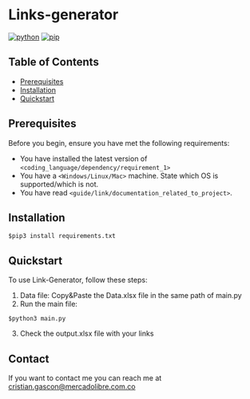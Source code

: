 # Links-generator

[![python](https://img.shields.io/badge/python-v3.7.X-green.svg)](https://www.python.org/)
[![pip](https://img.shields.io/badge/pip-v10.0.X-yellow.svg)](https://pypi.org/project/pip/)


## Table of Contents

- [Prerequisites](#prerequisites)
- [Installation](#installation)
- [Quickstart](#quickstart)

## Prerequisites

Before you begin, ensure you have met the following requirements:

- You have installed the latest version of `<coding_language/dependency/requirement_1>`
- You have a `<Windows/Linux/Mac>` machine. State which OS is supported/which is not.
- You have read `<guide/link/documentation_related_to_project>`.

## Installation

```
$pip3 install requirements.txt
```

## Quickstart

To use Link-Generator, follow these steps:

1. Data file: Copy&Paste the Data.xlsx file in the same path of main.py
2. Run the main file:

```
$python3 main.py
```

3. Check the output.xlsx file with your links

## Contact

If you want to contact me you can reach me at cristian.gascon@mercadolibre.com.co
